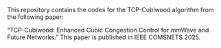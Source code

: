This repository contains the codes for the TCP-Cubiwood algorithm from the following paper:

“TCP-Cubiwood: Enhanced Cubic Congestion Control for mmWave and Future Networks.” This paper is published in IEEE COMSNETS 2025. 
